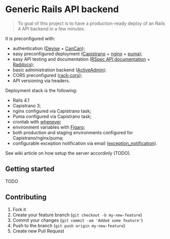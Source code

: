 # Generic Rails API backend

> To goal of this project is to have a production-ready deploy of an Rails 4 API backend in a few minutes.

It is preconfigured with:
- authentication ([Devise] + [CanCan]);
- easy preconfigured deployment ([Capistrano] + [nginx] + [puma]);
- easy API testing and documentation ([RSpec API documentation] + [Raddocs]);
- basic administration backend ([ActiveAdmin]);
- CORS preconfigured ([rack-cors]);
- API versioning via headers.


Deployment stack is the following:
- Rails 4.1
- Capistrano 3;
- nginx configured via Capistrano task;
- Puma configured via Capistrano task;
- crontab with [whenever]
- environment variables with [Figaro];
- both production and staging environments configured for Capistrano/nginx/puma;
- configurable exception notification via email ([exception_notification]).


See wiki article on how setup the server accordinly (TODO).


## Getting started
TODO


## Contributing

1. Fork it
2. Create your feature branch (`git checkout -b my-new-feature`)
3. Commit your changes (`git commit -am 'Added some feature'`)
4. Push to the branch (`git push origin my-new-feature`)
5. Create new Pull Request



[Devise]:https://github.com/plataformatec/devise
[CanCan]:https://github.com/ryanb/cancan
[Capistrano]:https://github.com/capistrano/capistrano
[nginx]:http://nginx.org/
[puma]:https://github.com/puma/puma
[RSpec API documentation]:https://github.com/zipmark/rspec_api_documentation
[Raddocs]:https://github.com/smartlogic/raddocs
[ActiveAdmin]:https://github.com/gregbell/active_admin
[rack-cors]:https://github.com/cyu/rack-cors
[exception_notification]:https://github.com/smartinez87/exception_notification
[whenever]:https://github.com/javan/whenever
[Figaro]:https://github.com/laserlemon/figaro